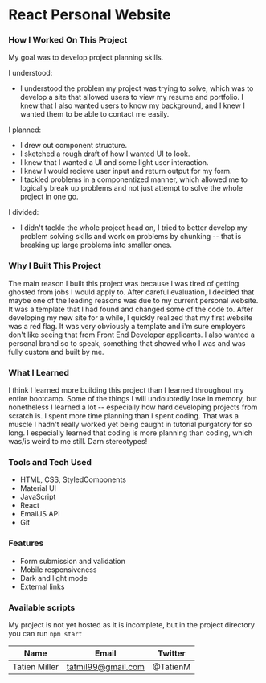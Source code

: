 # React Personal Website

### How I Worked On This Project

My goal was to develop project planning skills.

I understood:

- I understood the problem my project was trying to solve, which was to develop
  a site that allowed users to view my resume and portfolio. I knew that I also
  wanted users to know my background, and I knew I wanted them to be able to contact
  me easily.

I planned:

- I drew out component structure.
- I sketched a rough draft of how I wanted UI to look.
- I knew that I wanted a UI and some light user interaction.
- I knew I would recieve user input and return output for my form.
- I tackled problems in a componentized manner, which allowed me to logically break
  up problems and not just attempt to solve the whole project in one go.

I divided:

- I didn't tackle the whole project head on, I tried to better develop my problem
  solving skills and work on problems by chunking -- that is breaking up large
  problems into smaller ones.

### Why I Built This Project

The main reason I built this project was because I was tired of getting ghosted from
jobs I would apply to. After careful evaluation, I decided that maybe
one of the leading reasons was due to my current personal website. It was a template
that I had found and changed some of the code to. After developing my new site for a while,
I quickly realized that my first website was a red flag. It was very obviously a template and
i'm sure employers don't like seeing that from Front End Developer applicants. I also wanted
a personal brand so to speak, something that showed who I was and was fully custom and built
by me.

### What I Learned

I think I learned more building this project than I learned throughout my entire bootcamp.
Some of the things I will undoubtedly lose in memory, but nonetheless I learned a lot --
especially how hard developing projects from scratch is. I spent more time planning than I spent coding. That was a muscle I hadn't really worked yet being caught in tutorial purgatory for so
long. I especially learned that coding is more planning than coding, which was/is weird to me
still. Darn stereotypes!

### Tools and Tech Used

- HTML, CSS, StyledComponents
- Material UI
- JavaScript
- React
- EmailJS API
- Git

### Features

- Form submission and validation
- Mobile responsiveness
- Dark and light mode
- External links

### Available scripts

My project is not yet hosted as it is incomplete, but in the project directory you can run `npm start`

| Name          | Email              | Twitter  |
| ------------- | ------------------ | -------- |
| Tatien Miller | tatmil99@gmail.com | @TatienM |
